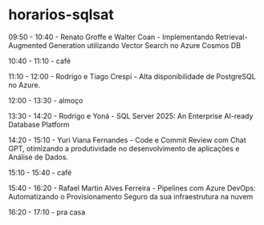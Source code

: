 # horarios-sqlsat

09:50 - 10:40 - Renato Groffe e Walter Coan - Implementando Retrieval-Augmented Generation utilizando Vector Search no Azure Cosmos DB

10:40 - 11:10 - café

11:10 - 12:00 - Rodrigo e Tiago Crespi - Alta disponibilidade de PostgreSQL no Azure.

12:00 - 13:30	- almoço

13:30 - 14:20 - Rodrigo e Yoná - SQL Server 2025: An Enterprise AI-ready Database Platform

14:20 - 15:10 - Yuri Viana Fernandes - Code e Commit Review com Chat GPT, otimizando a produtividade no desenvolvimento de aplicações e Análise de Dados.

15:10 - 15:40	- café

15:40 - 16:20 - Rafael Martin Alves Ferreira - Pipelines com Azure DevOps: Automatizando o Provisionamento Seguro da sua infraestrutura na nuvem

16:20 - 17:10 - pra casa
